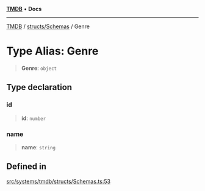 [**TMDB**](../../../README.md) • **Docs**

***

[TMDB](../../../README.md) / [structs/Schemas](../README.md) / Genre

# Type Alias: Genre

> **Genre**: `object`

## Type declaration

### id

> **id**: `number`

### name

> **name**: `string`

## Defined in

[src/systems/tmdb/structs/Schemas.ts:53](https://github.com/Norviah/media-hub/blob/b0accce5c447ccf1a18696f3cb0baef1f5bd16be/src/systems/tmdb/structs/Schemas.ts#L53)
